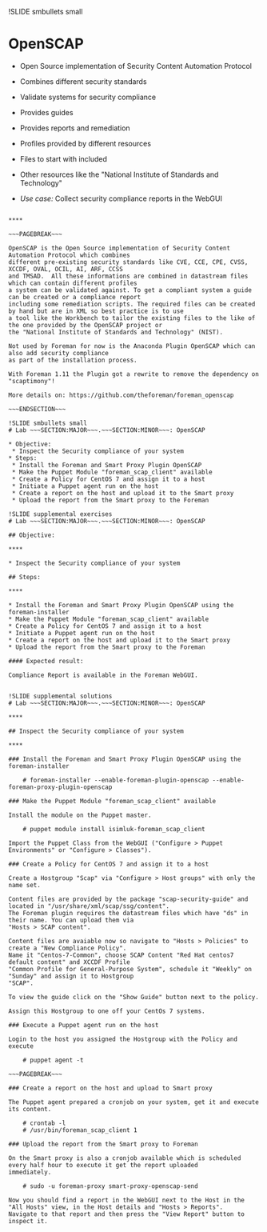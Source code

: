 !SLIDE smbullets small
# OpenSCAP

* Open Source implementation of Security Content Automation Protocol
* Combines different security standards
* Validate systems for security compliance
 * Provides guides
 * Provides reports and remediation
* Profiles provided by different resources
 * Files to start with included
 * Other resources like the "National Institute of Standards and Technology"

* _Use case:_ Collect security compliance reports in the WebGUI

~~~SECTION:handouts~~~

****

~~~PAGEBREAK~~~

OpenSCAP is the Open Source implementation of Security Content Automation Protocol which combines
different pre-existing security standards like CVE, CCE, CPE, CVSS, XCCDF, OVAL, OCIL, AI, ARF, CCSS
and TMSAD.  All these informations are combined in datastream files which can contain different profiles
a system can be validated against. To get a compliant system a guide can be created or a compliance report
including some remediation scripts. The required files can be created by hand but are in XML so best practice is to use
a tool like the Workbench to tailor the existing files to the like of the one provided by the OpenSCAP project or
the "National Institute of Standards and Technology" (NIST).

Not used by Foreman for now is the Anaconda Plugin OpenSCAP which can also add security compliance
as part of the installation process.

With Foreman 1.11 the Plugin got a rewrite to remove the dependency on "scaptimony"!

More details on: https://github.com/theforeman/foreman_openscap

~~~ENDSECTION~~~

!SLIDE smbullets small
# Lab ~~~SECTION:MAJOR~~~.~~~SECTION:MINOR~~~: OpenSCAP

* Objective:
 * Inspect the Security compliance of your system
* Steps:
 * Install the Foreman and Smart Proxy Plugin OpenSCAP
 * Make the Puppet Module "foreman_scap_client" available
 * Create a Policy for CentOS 7 and assign it to a host
 * Initiate a Puppet agent run on the host
 * Create a report on the host and upload it to the Smart proxy
 * Upload the report from the Smart proxy to the Foreman

!SLIDE supplemental exercises
# Lab ~~~SECTION:MAJOR~~~.~~~SECTION:MINOR~~~: OpenSCAP

## Objective:

****

* Inspect the Security compliance of your system

## Steps:

****

* Install the Foreman and Smart Proxy Plugin OpenSCAP using the foreman-installer
* Make the Puppet Module "foreman_scap_client" available
* Create a Policy for CentOS 7 and assign it to a host
* Initiate a Puppet agent run on the host
* Create a report on the host and upload it to the Smart proxy
* Upload the report from the Smart proxy to the Foreman

#### Expected result:

Compliance Report is available in the Foreman WebGUI.


!SLIDE supplemental solutions
# Lab ~~~SECTION:MAJOR~~~.~~~SECTION:MINOR~~~: OpenSCAP

****

## Inspect the Security compliance of your system

****

### Install the Foreman and Smart Proxy Plugin OpenSCAP using the foreman-installer

    # foreman-installer --enable-foreman-plugin-openscap --enable-foreman-proxy-plugin-openscap

### Make the Puppet Module "foreman_scap_client" available

Install the module on the Puppet master.

    # puppet module install isimluk-foreman_scap_client

Import the Puppet Class from the WebGUI ("Configure > Puppet Environments" or "Configure > Classes").

### Create a Policy for CentOS 7 and assign it to a host

Create a Hostgroup "Scap" via "Configure > Host groups" with only the name set.

Content files are provided by the package "scap-security-guide" and located in "/usr/share/xml/scap/ssg/content".
The Foreman plugin requires the datastream files which have "ds" in their name. You can upload them via
"Hosts > SCAP content".

Content files are avaiable now so navigate to "Hosts > Policies" to create a "New Compliance Policy".
Name it "Centos-7-Common", choose SCAP Content "Red Hat centos7 default content" and XCCDF Profile 
"Common Profile for General-Purpose System", schedule it "Weekly" on "Sunday" and assign it to Hostgroup
"SCAP".

To view the guide click on the "Show Guide" button next to the policy.

Assign this Hostgroup to one off your CentOs 7 systems.

### Execute a Puppet agent run on the host

Login to the host you assigned the Hostgroup with the Policy and execute

    # puppet agent -t

~~~PAGEBREAK~~~

### Create a report on the host and upload to Smart proxy

The Puppet agent prepared a cronjob on your system, get it and execute its content.

    # crontab -l
    # /usr/bin/foreman_scap_client 1

### Upload the report from the Smart proxy to Foreman

On the Smart proxy is also a cronjob available which is scheduled every half hour to execute it get the report uploaded
immediately.

    # sudo -u foreman-proxy smart-proxy-openscap-send

Now you should find a report in the WebGUI next to the Host in the "All Hosts" view, in the Host details and "Hosts > Reports".
Navigate to that report and then press the "View Report" button to inspect it.
